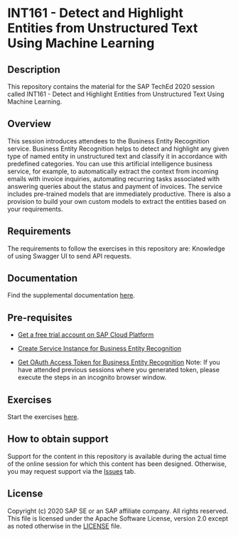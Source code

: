 # INT161 - Detect and Highlight Entities from Unstructured Text Using Machine Learning

## Description

This repository contains the material for the SAP TechEd 2020 session called INT161 - Detect and Highlight Entities from Unstructured Text Using Machine Learning.  

## Overview

This session introduces attendees to the Business Entity Recognition service. Business Entity Recognition helps to detect and highlight any given type of named entity in unstructured text and classify it in accordance with predefined categories. You can use this artificial intelligence business service, for example, to automatically extract the context from incoming emails with invoice inquiries, automating recurring tasks associated with answering queries about the status and payment of invoices.
The service includes pre-trained models that are immediately productive. There is also a provision to build your own custom models to extract the entities based on your requirements.

## Requirements

The requirements to follow the exercises in this repository are: Knowledge of using Swagger UI to send API requests.

## Documentation

Find the supplemental documentation [here](https://github.com/SAP-samples/teched2020-INT161/blob/master/INT161_Presentation.pdf).


## Pre-requisites

* [Get a free trial account on SAP Cloud Platform](https://developers.sap.com/tutorials/hcp-create-trial-account.html)

* [Create Service Instance for Business Entity Recognition](https://developers.sap.com/tutorials/cp-aibus-ber-service-instance.html)

* [Get OAuth Access Token for Business Entity Recognition](https://developers.sap.com/tutorials/cp-aibus-ber-web-oauth-token.html)
Note: If you have attended previous sessions where you generated token, please execute the steps in an incognito browser window.


## Exercises

Start the exercises [here](https://github.com/SAP-samples/teched2020-INT161/blob/main/exercises/INT161_Workshop%20HandsOn.pdf).


## How to obtain support

Support for the content in this repository is available during the actual time of the online session for which this content has been designed. Otherwise, you may request support via the [Issues](../../issues) tab.

## License
Copyright (c) 2020 SAP SE or an SAP affiliate company. All rights reserved. This file is licensed under the Apache Software License, version 2.0 except as noted otherwise in the [LICENSE](LICENSES/Apache-2.0.txt) file.
